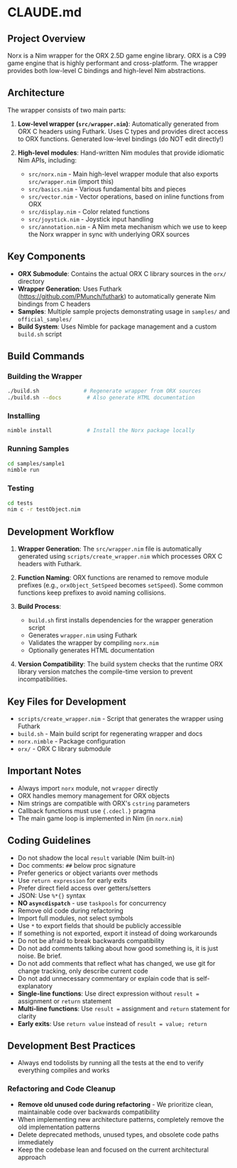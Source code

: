 # CLAUDE.md

## Project Overview

Norx is a Nim wrapper for the ORX 2.5D game engine library. ORX is a C99 game engine that is highly performant and cross-platform. The wrapper provides both low-level C bindings and high-level Nim abstractions.

## Architecture

The wrapper consists of two main parts:

1. **Low-level wrapper (`src/wrapper.nim`)**: Automatically generated from ORX C headers using Futhark. Uses C types and provides direct access to ORX functions. Generated low-level bindings (do NOT edit directly!)

2. **High-level modules**: Hand-written Nim modules that provide idiomatic Nim APIs, including:
   - `src/norx.nim` - Main high-level wrapper module that also exports `src/wrapper.nim` (import this)
   - `src/basics.nim` - Various fundamental bits and pieces
   - `src/vector.nim` - Vector operations, based on inline functions from ORX
   - `src/display.nim` - Color related functions
   - `src/joystick.nim` - Joystick input handling
   - `src/annotation.nim` - A Nim meta mechanism which we use to keep the Norx wrapper in sync with underlying ORX sources 


## Key Components

- **ORX Submodule**: Contains the actual ORX C library sources in the `orx/` directory
- **Wrapper Generation**: Uses Futhark (https://github.com/PMunch/futhark) to automatically generate Nim bindings from C headers
- **Samples**: Multiple sample projects demonstrating usage in `samples/` and `official_samples/`
- **Build System**: Uses Nimble for package management and a custom `build.sh` script

## Build Commands

### Building the Wrapper
```bash
./build.sh              # Regenerate wrapper from ORX sources
./build.sh --docs        # Also generate HTML documentation
```

### Installing
```bash
nimble install           # Install the Norx package locally
```

### Running Samples
```bash
cd samples/sample1
nimble run
```

### Testing
```bash
cd tests
nim c -r testObject.nim
```

## Development Workflow

1. **Wrapper Generation**: The `src/wrapper.nim` file is automatically generated using `scripts/create_wrapper.nim` which processes ORX C headers with Futhark.

2. **Function Naming**: ORX functions are renamed to remove module prefixes (e.g., `orxObject_SetSpeed` becomes `setSpeed`). Some common functions keep prefixes to avoid naming collisions.

3. **Build Process**: 
   - `build.sh` first installs dependencies for the wrapper generation script
   - Generates `wrapper.nim` using Futhark
   - Validates the wrapper by compiling `norx.nim`
   - Optionally generates HTML documentation

4. **Version Compatibility**: The build system checks that the runtime ORX library version matches the compile-time version to prevent incompatibilities.

## Key Files for Development

- `scripts/create_wrapper.nim` - Script that generates the wrapper using Futhark
- `build.sh` - Main build script for regenerating wrapper and docs
- `norx.nimble` - Package configuration
- `orx/` - ORX C library submodule


## Important Notes

- Always import `norx` module, not `wrapper` directly
- ORX handles memory management for ORX objects
- Nim strings are compatible with ORX's `cstring` parameters
- Callback functions must use `{.cdecl.}` pragma
- The main game loop is implemented in Nim (in `norx.nim`)

## Coding Guidelines
- Do not shadow the local `result` variable (Nim built-in)
- Doc comments: `##` below proc signature
- Prefer generics or object variants over methods
- Use `return expression` for early exits
- Prefer direct field access over getters/setters
- JSON: Use `%*{}` syntax
- **NO `asyncdispatch`** - use `taskpools` for concurrency
- Remove old code during refactoring
- Import full modules, not select symbols
- Use `*` to export fields that should be publicly accessible
- If something is not exported, export it instead of doing workarounds
- Do not be afraid to break backwards compatibility
- Do not add comments talking about how good something is, it is just noise. Be brief.
- Do not add comments that reflect what has changed, we use git for change tracking, only describe current code
- Do not add unnecessary commentary or explain code that is self-explanatory
- **Single-line functions**: Use direct expression without `result =` assignment or `return` statement
- **Multi-line functions**: Use `result =` assignment and `return` statement for clarity
- **Early exits**: Use `return value` instead of `result = value; return`

## Development Best Practices
- Always end todolists by running all the tests at the end to verify everything compiles and works

### Refactoring and Code Cleanup
- **Remove old unused code during refactoring** - We prioritize clean, maintainable code over backwards compatibility
- When implementing new architecture patterns, completely remove the old implementation patterns
- Delete deprecated methods, unused types, and obsolete code paths immediately
- Keep the codebase lean and focused on the current architectural approach
